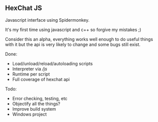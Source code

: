 HexChat JS
----------

Javascript interface using Spidermonkey.

It's my first time using javascript and c++ so forgive my mistakes ;)

Consider this an alpha, everything works well enough to do useful things with it
but the api is very likely to change and some bugs still exist.

Done:

- Load/unload/reload/autoloading scripts
- Interpreter via */js*
- Runtime per script
- Full coverage of hexchat api

Todo:

- Error checking, testing, etc
- Objectify all the things?
- Improve build system
- Windows project
